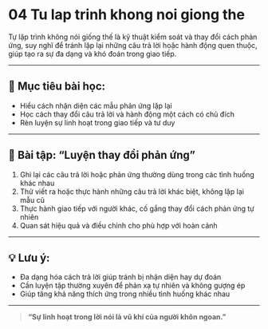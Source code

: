 # 04 Tu lap trinh khong noi giong the

Tự lập trình không nói giống thế là kỹ thuật kiểm soát và thay đổi cách phản ứng, suy nghĩ để tránh lặp lại những câu trả lời hoặc hành động quen thuộc, giúp tạo ra sự đa dạng và khó đoán trong giao tiếp.

---

## 🧠 Mục tiêu bài học:
- Hiểu cách nhận diện các mẫu phản ứng lặp lại
- Học cách thay đổi câu trả lời và hành động một cách có chủ đích
- Rèn luyện sự linh hoạt trong giao tiếp và tư duy

---

## 🧪 Bài tập: “Luyện thay đổi phản ứng”
1. Ghi lại các câu trả lời hoặc phản ứng thường dùng trong các tình huống khác nhau
2. Thử viết ra hoặc thực hành những câu trả lời khác biệt, không lặp lại mẫu cũ
3. Thực hành giao tiếp với người khác, cố gắng thay đổi cách phản ứng tự nhiên
4. Quan sát hiệu quả và điều chỉnh cho phù hợp với hoàn cảnh

---

## 💡 Lưu ý:
- Đa dạng hóa cách trả lời giúp tránh bị nhận diện hay dự đoán
- Cần luyện tập thường xuyên để phản xạ tự nhiên và không gượng ép
- Giúp tăng khả năng thích ứng trong nhiều tình huống khác nhau

---

> **“Sự linh hoạt trong lời nói là vũ khí của người khôn ngoan.”**
